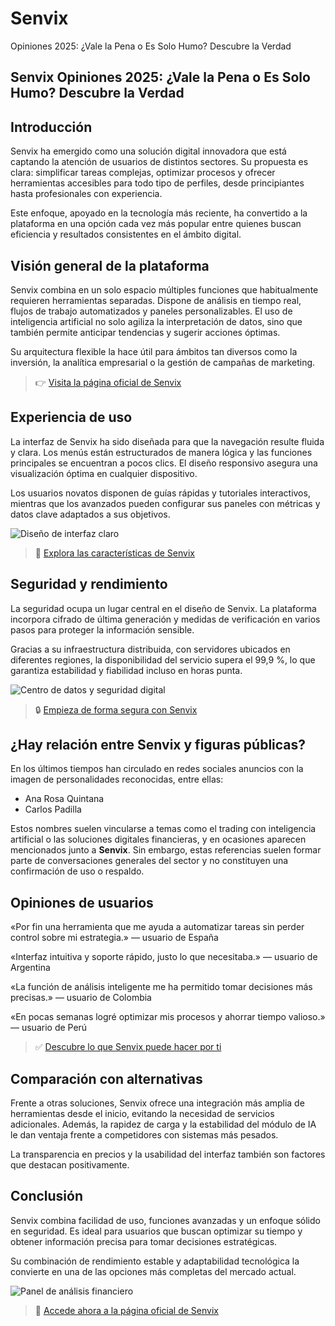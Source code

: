 # Senvix
Opiniones 2025: ¿Vale la Pena o Es Solo Humo? Descubre la Verdad

## Senvix Opiniones 2025: ¿Vale la Pena o Es Solo Humo? Descubre la Verdad

## Introducción
Senvix ha emergido como una solución digital innovadora que está captando la atención de usuarios de distintos sectores. Su propuesta es clara: simplificar tareas complejas, optimizar procesos y ofrecer herramientas accesibles para todo tipo de perfiles, desde principiantes hasta profesionales con experiencia.

Este enfoque, apoyado en la tecnología más reciente, ha convertido a la plataforma en una opción cada vez más popular entre quienes buscan eficiencia y resultados consistentes en el ámbito digital.

## Visión general de la plataforma
Senvix combina en un solo espacio múltiples funciones que habitualmente requieren herramientas separadas. Dispone de análisis en tiempo real, flujos de trabajo automatizados y paneles personalizables. El uso de inteligencia artificial no solo agiliza la interpretación de datos, sino que también permite anticipar tendencias y sugerir acciones óptimas.

Su arquitectura flexible la hace útil para ámbitos tan diversos como la inversión, la analítica empresarial o la gestión de campañas de marketing.

> 👉 [Visita la página oficial de Senvix](https://senvixes.com)

## Experiencia de uso
La interfaz de Senvix ha sido diseñada para que la navegación resulte fluida y clara. Los menús están estructurados de manera lógica y las funciones principales se encuentran a pocos clics. El diseño responsivo asegura una visualización óptima en cualquier dispositivo.

Los usuarios novatos disponen de guías rápidas y tutoriales interactivos, mientras que los avanzados pueden configurar sus paneles con métricas y datos clave adaptados a sus objetivos.

![Diseño de interfaz claro](https://img.freepik.com/vector-premium/kit-interfaz-usuario-neumorphic-pantalla-smartphone-plantilla-telefono-inteligente-pago-movil-aplicacion-interfaz-billetera-movil-plantilla-interfaz-usuario_87561-531.jpg)

> 🔗 [Explora las características de Senvix](https://senvixes.com)

## Seguridad y rendimiento
La seguridad ocupa un lugar central en el diseño de Senvix. La plataforma incorpora cifrado de última generación y medidas de verificación en varios pasos para proteger la información sensible.

Gracias a su infraestructura distribuida, con servidores ubicados en diferentes regiones, la disponibilidad del servicio supera el 99,9 %, lo que garantiza estabilidad y fiabilidad incluso en horas punta.

![Centro de datos y seguridad digital](https://mexicoindustry.com/admin/images/notas/2024/07/google-instalara-data-center-en-queretaro-23738.png)

> 🔒 [Empieza de forma segura con Senvix](https://senvixes.com)

## ¿Hay relación entre Senvix y figuras públicas?
En los últimos tiempos han circulado en redes sociales anuncios con la imagen de personalidades reconocidas, entre ellas:

- Ana Rosa Quintana
- Carlos Padilla

Estos nombres suelen vincularse a temas como el trading con inteligencia artificial o las soluciones digitales financieras, y en ocasiones aparecen mencionados junto a **Senvix**. Sin embargo, estas referencias suelen formar parte de conversaciones generales del sector y no constituyen una confirmación de uso o respaldo.

## Opiniones de usuarios
«Por fin una herramienta que me ayuda a automatizar tareas sin perder control sobre mi estrategia.» — usuario de España

«Interfaz intuitiva y soporte rápido, justo lo que necesitaba.» — usuario de Argentina

«La función de análisis inteligente me ha permitido tomar decisiones más precisas.» — usuario de Colombia

«En pocas semanas logré optimizar mis procesos y ahorrar tiempo valioso.» — usuario de Perú

> ✅ [Descubre lo que Senvix puede hacer por ti](https://senvixes.com)

## Comparación con alternativas
Frente a otras soluciones, Senvix ofrece una integración más amplia de herramientas desde el inicio, evitando la necesidad de servicios adicionales. Además, la rapidez de carga y la estabilidad del módulo de IA le dan ventaja frente a competidores con sistemas más pesados.

La transparencia en precios y la usabilidad del interfaz también son factores que destacan positivamente.

## Conclusión
Senvix combina facilidad de uso, funciones avanzadas y un enfoque sólido en seguridad. Es ideal para usuarios que buscan optimizar su tiempo y obtener información precisa para tomar decisiones estratégicas.

Su combinación de rendimiento estable y adaptabilidad tecnológica la convierte en una de las opciones más completas del mercado actual.

![Panel de análisis financiero](https://apd-images.imgix.net/uploads/sites/2/2024/07/funciones-de-un-director-financiero.jpg?auto=compress%2Cformat&crop=edges&fit=crop&ixlib=php-1.1.0&w=900&s=d0c589cb7e928290c1f7eb037fff1a6b)

> 🚀 [Accede ahora a la página oficial de Senvix](https://senvixes.com)
